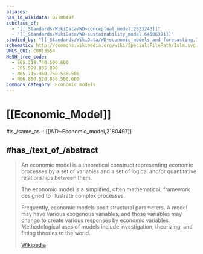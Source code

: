 ```yaml
---
aliases:
has_id_wikidata: Q2180497
subclass_of:
  - "[[_Standards/WikiData/WD~conceptual_model,2623243]]"
  - "[[_Standards/WikiData/WD~sustainability_model,64506391]]"
studied_by: "[[_Standards/WikiData/WD~economic_models_and_forecasting,112976881]]"
schematic: http://commons.wikimedia.org/wiki/Special:FilePath/Islm.svg
UMLS_CUI: C0013554
MeSH_tree_code:
  - E05.318.740.500.600
  - E05.599.835.890
  - N05.715.360.750.530.500
  - N06.850.520.830.500.600
Commons_category: Economic models
---
```


# [[Economic_Model]] 

#is_/same_as :: [[WD~Economic_model,2180497]]

## #has_/text_of_/abstract 

> An economic model is a theoretical construct representing economic processes 
> by a set of variables and a set of logical and/or quantitative relationships between them. 
> 
> The economic model is a simplified, often mathematical, framework 
> designed to illustrate complex processes. 
> 
> Frequently, economic models posit structural parameters. 
> A model may have various exogenous variables, 
> and those variables may change to create various responses by economic variables. 
> Methodological uses of models include investigation, theorizing, and fitting theories to the world.
>
> [Wikipedia](https://en.wikipedia.org/wiki/Economic%20model) 


